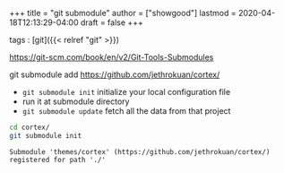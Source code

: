 +++
title = "git submodule"
author = ["showgood"]
lastmod = 2020-04-18T12:13:29-04:00
draft = false
+++

tags
: [git]({{< relref "git" >}})

<https://git-scm.com/book/en/v2/Git-Tools-Submodules>

git submodule add <https://github.com/jethrokuan/cortex/>

-   `git submodule init` initialize your local configuration file
-   run it at submodule directory
-   `git submodule update` fetch all the data from that project

<!--listend-->

```sh
cd cortex/
git submodule init
```

```text
Submodule 'themes/cortex' (https://github.com/jethrokuan/cortex/) registered for path './'
```
